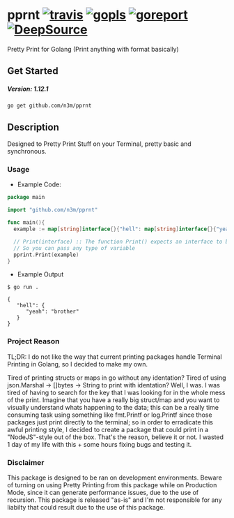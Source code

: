# pprnt [![travis](https://travis-ci.com/n3m/pprnt.svg?branch=master)](https://travis-ci.com/github/n3m/pprnt) [![gopls](https://pkg.go.dev/badge/github.com/n3m/pprnt)](https://pkg.go.dev/github.com/n3m/pprnt) [![goreport](https://goreportcard.com/badge/github.com/n3m/pprnt)](https://goreportcard.com/report/github.com/n3m/pprnt) [![DeepSource](https://deepsource.io/gh/n3m/pprnt.svg/?label=active+issues&show_trend=true&token=gVR2BcDE_9N2GxrutCr1T202)](https://deepsource.io/gh/n3m/pprnt/?ref=repository-badge)

Pretty Print for Golang (Print anything with format basically)

## Get Started

##### Version: 1.12.1

`go get github.com/n3m/pprnt`

## Description

Designed to Pretty Print Stuff on your Terminal, pretty basic and synchronous.

### Usage

- Example Code:

```go
package main

import "github.com/n3m/pprnt"

func main(){
  example := map[string]interface{}{"hell": map[string]interface{}{"yeah":"brother"}}

  // Print(interface) :: The function Print() expects an interface to be passed as parameters
  // So you can pass any type of variable
  pprint.Print(example)
}
```

- Example Output

```
$ go run .

{
   "hell": {
      "yeah": "brother"
   }
}
```

### Project Reason

TL;DR: I do not like the way that current printing packages handle Terminal Printing in Golang, so I decided to make my own.

Tired of printing structs or maps in go without any identation? Tired of using json.Marshal -> []bytes -> String to print with identation?
Well, I was. I was tired of having to search for the key that I was looking for in the whole mess of the print.
Imagine that you have a really big struct/map and you want to visually understand whats happening to the data; this can be a really time consuming task using something like fmt.Printf or log.Printf since those packages just print directly to the terminal; so in order to erradicate this awful printing style, I decided to create a package that could print in a "NodeJS"-style out of the box. That's the reason, believe it or not. I wasted 1 day of my life with this + some hours fixing bugs and testing it.

### Disclaimer

This package is designed to be ran on development environments. Beware of turning on using Pretty Printing from this package while on Production Mode, since it can generate performance issues, due to the use of recursion.
This package is released "as-is" and I'm not responsible for any liabilty that could result due to the use of this package.
